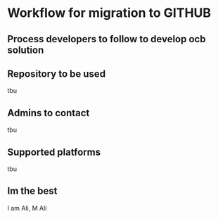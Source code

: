 # Workflow for migration to GITHUB
## Process developers to follow to develop ocb solution

## Repository to be used
tbu

## Admins to contact
tbu

## Supported platforms
tbu

## Im the best
 I am Ali, M Ali

